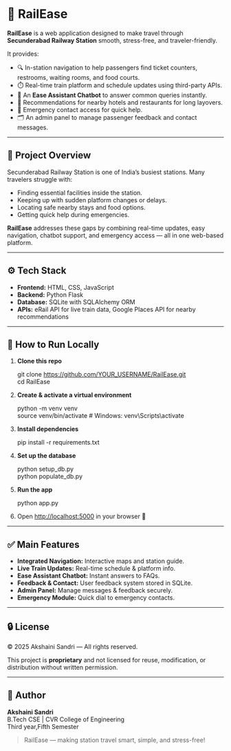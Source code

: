 # 🚆 RailEase

**RailEase** is a web application designed to make travel through **Secunderabad Railway Station** smooth, stress-free, and traveler-friendly.

It provides:
- 🔍 In-station navigation to help passengers find ticket counters, restrooms, waiting rooms, and food courts.
- ⏱️ Real-time train platform and schedule updates using third-party APIs.
- 💬 An **Ease Assistant Chatbot** to answer common queries instantly.
- 🏨 Recommendations for nearby hotels and restaurants for long layovers.
- 📢 Emergency contact access for quick help.
- 🗂️ An admin panel to manage passenger feedback and contact messages.

---

## 📌 Project Overview

Secunderabad Railway Station is one of India’s busiest stations. Many travelers struggle with:
- Finding essential facilities inside the station.
- Keeping up with sudden platform changes or delays.
- Locating safe nearby stays and food options.
- Getting quick help during emergencies.

**RailEase** addresses these gaps by combining real-time updates, easy navigation, chatbot support, and emergency access — all in one web-based platform.

---

## ⚙️ Tech Stack

- **Frontend:** HTML, CSS, JavaScript
- **Backend:** Python Flask
- **Database:** SQLite with SQLAlchemy ORM
- **APIs:** eRail API for live train data, Google Places API for nearby recommendations

---

## 🚀 How to Run Locally

1. **Clone this repo**

   git clone https://github.com/YOUR_USERNAME/RailEase.git  
   cd RailEase

2. **Create & activate a virtual environment**

   python -m venv venv  
   source venv/bin/activate  # Windows: venv\Scripts\activate

3. **Install dependencies**

   pip install -r requirements.txt

4. **Set up the database**

   python setup_db.py  
   python populate_db.py

5. **Run the app**

   python app.py

6. Open [http://localhost:5000](http://localhost:5000) in your browser 🚉

---

## ✅ Main Features

- **Integrated Navigation:** Interactive maps and station guide.
- **Live Train Updates:** Real-time schedule & platform info.
- **Ease Assistant Chatbot:** Instant answers to FAQs.
- **Feedback & Contact:** User feedback system stored in SQLite.
- **Admin Panel:** Manage messages & feedback securely.
- **Emergency Module:** Quick dial to emergency contacts.

---

## 🔒 License

© 2025 Akshaini Sandri — All rights reserved.

This project is **proprietary** and not licensed for reuse, modification, or distribution without written permission.

---

## 🙌 Author

**Akshaini Sandri**  
B.Tech CSE | CVR College of Engineering  
Third year,Fifth Semester

> RailEase — making station travel smart, simple, and stress-free!
